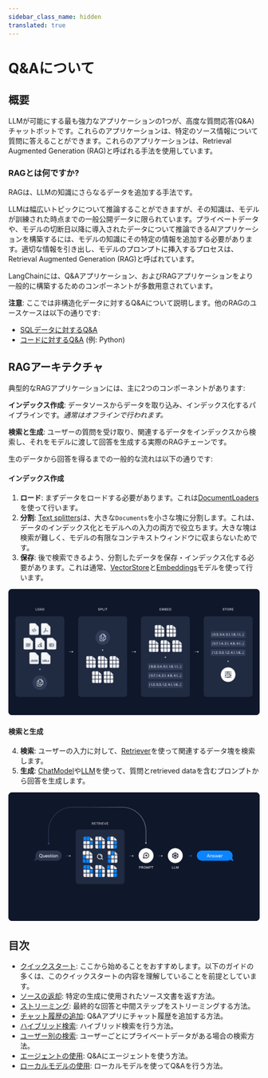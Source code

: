 ```yaml
---
sidebar_class_name: hidden
translated: true
---
```


# Q&Aについて

## 概要

LLMが可能にする最も強力なアプリケーションの1つが、高度な質問応答(Q&A)チャットボットです。これらのアプリケーションは、特定のソース情報について質問に答えることができます。これらのアプリケーションは、Retrieval Augmented Generation (RAG)と呼ばれる手法を使用しています。

### RAGとは何ですか?

RAGは、LLMの知識にさらなるデータを追加する手法です。

LLMは幅広いトピックについて推論することができますが、その知識は、モデルが訓練された時点までの一般公開データに限られています。プライベートデータや、モデルの切断日以降に導入されたデータについて推論できるAIアプリケーションを構築するには、モデルの知識にその特定の情報を追加する必要があります。適切な情報を引き出し、モデルのプロンプトに挿入するプロセスは、Retrieval Augmented Generation (RAG)と呼ばれています。

LangChainには、Q&Aアプリケーション、およびRAGアプリケーションをより一般的に構築するためのコンポーネントが多数用意されています。

**注意**: ここでは非構造化データに対するQ&Aについて説明します。他のRAGのユースケースは以下の通りです:

- [SQLデータに対するQ&A](/docs/use_cases/sql/)
- [コードに対するQ&A](/docs/use_cases/code_understanding) (例: Python)

## RAGアーキテクチャ

典型的なRAGアプリケーションには、主に2つのコンポーネントがあります:

**インデックス作成**: データソースからデータを取り込み、インデックス化するパイプラインです。*通常はオフラインで行われます。*

**検索と生成**: ユーザーの質問を受け取り、関連するデータをインデックスから検索し、それをモデルに渡して回答を生成する実際のRAGチェーンです。

生のデータから回答を得るまでの一般的な流れは以下の通りです:

#### インデックス作成

1. **ロード**: まずデータをロードする必要があります。これは[DocumentLoaders](/docs/modules/data_connection/document_loaders/)を使って行います。
2. **分割**: [Text splitters](/docs/modules/data_connection/document_transformers/)は、大きな`Documents`を小さな塊に分割します。これは、データのインデックス化とモデルへの入力の両方で役立ちます。大きな塊は検索が難しく、モデルの有限なコンテキストウィンドウに収まらないためです。
3. **保存**: 後で検索できるよう、分割したデータを保存・インデックス化する必要があります。これは通常、[VectorStore](/docs/modules/data_connection/vectorstores/)と[Embeddings](/docs/modules/data_connection/text_embedding/)モデルを使って行います。

![index_diagram](../../../../../../static/img/rag_indexing.png)

#### 検索と生成

4. **検索**: ユーザーの入力に対して、[Retriever](/docs/modules/data_connection/retrievers/)を使って関連するデータ塊を検索します。
5. **生成**: [ChatModel](/docs/modules/model_io/chat)や[LLM](/docs/modules/model_io/llms/)を使って、質問とretrieved dataを含むプロンプトから回答を生成します。

![retrieval_diagram](../../../../../../static/img/rag_retrieval_generation.png)

## 目次

- [クイックスタート](/docs/use_cases/question_answering/quickstart): ここから始めることをおすすめします。以下のガイドの多くは、このクイックスタートの内容を理解していることを前提としています。
- [ソースの返却](/docs/use_cases/question_answering/sources): 特定の生成に使用されたソース文書を返す方法。
- [ストリーミング](/docs/use_cases/question_answering/streaming): 最終的な回答と中間ステップをストリーミングする方法。
- [チャット履歴の追加](/docs/use_cases/question_answering/chat_history): Q&Aアプリにチャット履歴を追加する方法。
- [ハイブリッド検索](/docs/use_cases/question_answering/hybrid): ハイブリッド検索を行う方法。
- [ユーザー別の検索](/docs/use_cases/question_answering/per_user): ユーザーごとにプライベートデータがある場合の検索方法。
- [エージェントの使用](/docs/use_cases/question_answering/conversational_retrieval_agents): Q&Aにエージェントを使う方法。
- [ローカルモデルの使用](/docs/use_cases/question_answering/local_retrieval_qa): ローカルモデルを使ってQ&Aを行う方法。
